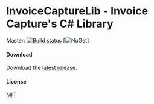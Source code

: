 # InvoiceCaptureLib - Invoice Capture's C# Library

Master: [![Build status](https://ci.appveyor.com/api/projects/status/bvvchuog648l3dlo?svg=true)](https://ci.appveyor.com/project/jmadureira/invoicecapturelib)
[![NuGet](https://img.shields.io/nuget/v/InvoiceCaptureLib.svg?label=NuGet&style=flat-square)]

#### Download

Download the [latest release].

#### License

[MIT]

[latest release]: https://github.com/invisiblecloud/InvoiceCaptureLib/releases
[MIT]: https://github.com/invisiblecloud/InvoiceCaptureLib/blob/master/LICENSE
